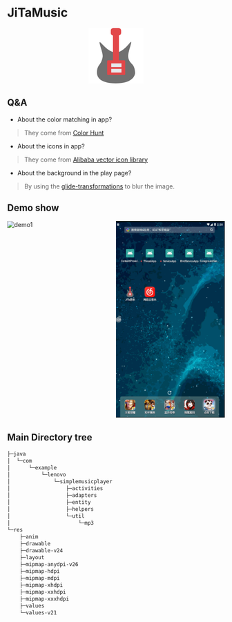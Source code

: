 # JiTaMusic

<div width="300px" align="center" >
  <img src="./pics/welcome_img.png" alt="logo"/>
</div>

## Q&A

- About the color matching in app?

> They come from [Color Hunt](https://colorhunt.co/)

- About the icons in app?

> They come from [Alibaba vector icon library](https://www.iconfont.cn/)

- About the background in the play page?

> By using the [glide-transformations](https://github.com/wasabeef/glide-transformations) to blur the image.

## Demo show

<div width="100%">
  <img src="./pics/demo.gif" alt="demo1" width="50%" style="float:left"/>
  <img src="./pics/demo2.gif" alt="demo2" width="50%"/>
</div>


## Main Directory tree

```
├─java
│  └─com
│      └─example
│          └─lenovo
│              └─simplemusicplayer
│                  ├─activities
│                  ├─adapters
│                  ├─entity
│                  ├─helpers
│                  └─util
│                      └─mp3
└─res
    ├─anim
    ├─drawable
    ├─drawable-v24
    ├─layout
    ├─mipmap-anydpi-v26
    ├─mipmap-hdpi
    ├─mipmap-mdpi
    ├─mipmap-xhdpi
    ├─mipmap-xxhdpi
    ├─mipmap-xxxhdpi
    ├─values
    └─values-v21

```
